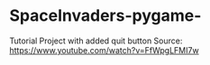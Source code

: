 # SpaceInvaders-pygame-
Tutorial Project with added quit button
Source: https://www.youtube.com/watch?v=FfWpgLFMI7w
